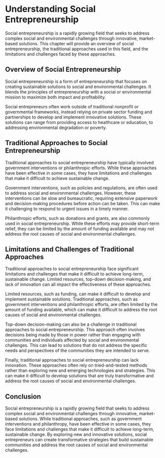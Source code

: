 Understanding Social Entrepreneurship
=====================================

Social entrepreneurship is a rapidly growing field that seeks to address complex social and environmental challenges through innovative, market-based solutions. This chapter will provide an overview of social entrepreneurship, the traditional approaches used in this field, and the limitations and challenges faced by these approaches.

Overview of Social Entrepreneurship
-----------------------------------

Social entrepreneurship is a form of entrepreneurship that focuses on creating sustainable solutions to social and environmental challenges. It blends the principles of entrepreneurship with a social or environmental mission to maximize both impact and profitability.

Social entrepreneurs often work outside of traditional nonprofit or governmental frameworks, instead relying on private sector funding and partnerships to develop and implement innovative solutions. These solutions can range from providing access to healthcare or education, to addressing environmental degradation or poverty.

Traditional Approaches to Social Entrepreneurship
-------------------------------------------------

Traditional approaches to social entrepreneurship have typically involved government interventions or philanthropic efforts. While these approaches have been effective in some cases, they have limitations and challenges that make it difficult to achieve sustainable change.

Government interventions, such as policies and regulations, are often used to address social and environmental challenges. However, these interventions can be slow and bureaucratic, requiring extensive paperwork and decision-making procedures before action can be taken. This can make it challenging to respond to urgent issues in a timely manner.

Philanthropic efforts, such as donations and grants, are also commonly used in social entrepreneurship. While these efforts may provide short-term relief, they can be limited by the amount of funding available and may not address the root causes of social and environmental challenges.

Limitations and Challenges of Traditional Approaches
----------------------------------------------------

Traditional approaches to social entrepreneurship face significant limitations and challenges that make it difficult to achieve long-term, sustainable change. Limited resources, top-down decision-making, and lack of innovation can all impact the effectiveness of these approaches.

Limited resources, such as funding, can make it difficult to develop and implement sustainable solutions. Traditional approaches, such as government interventions and philanthropic efforts, are often limited by the amount of funding available, which can make it difficult to address the root causes of social and environmental challenges.

Top-down decision-making can also be a challenge in traditional approaches to social entrepreneurship. This approach often involves decisions being made by those in power rather than engaging with communities and individuals affected by social and environmental challenges. This can lead to solutions that do not address the specific needs and perspectives of the communities they are intended to serve.

Finally, traditional approaches to social entrepreneurship can lack innovation. These approaches often rely on tried-and-tested methods rather than exploring new and emerging technologies and strategies. This can make it difficult to develop solutions that are truly transformative and address the root causes of social and environmental challenges.

Conclusion
----------

Social entrepreneurship is a rapidly growing field that seeks to address complex social and environmental challenges through innovative, market-based solutions. While traditional approaches, such as government interventions and philanthropy, have been effective in some cases, they face limitations and challenges that make it difficult to achieve long-term, sustainable change. By exploring new and innovative solutions, social entrepreneurs can create transformative strategies that build sustainable communities and address the root causes of social and environmental challenges.
